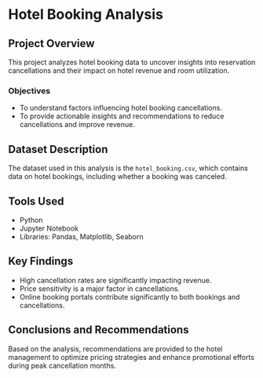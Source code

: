 # Hotel Booking Analysis

## Project Overview
This project analyzes hotel booking data to uncover insights into reservation cancellations and their impact on hotel revenue and room utilization.

### Objectives
- To understand factors influencing hotel booking cancellations.
- To provide actionable insights and recommendations to reduce cancellations and improve revenue.

## Dataset Description
The dataset used in this analysis is the `hotel_booking.csv`, which contains data on hotel bookings, including whether a booking was canceled.

## Tools Used
- Python
- Jupyter Notebook
- Libraries: Pandas, Matplotlib, Seaborn

## Key Findings
- High cancellation rates are significantly impacting revenue.
- Price sensitivity is a major factor in cancellations.
- Online booking portals contribute significantly to both bookings and cancellations.


## Conclusions and Recommendations
Based on the analysis, recommendations are provided to the hotel management to optimize pricing strategies and enhance promotional efforts during peak cancellation months.
